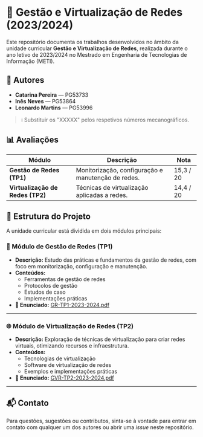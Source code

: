 # 🧠 Gestão e Virtualização de Redes (2023/2024)

Este repositório documenta os trabalhos desenvolvidos no âmbito da unidade curricular **Gestão e Virtualização de Redes**, realizada durante o ano letivo de 2023/2024 no Mestrado em Engenharia de Tecnologias de Informação (METI).

## 👥 Autores

- **Catarina Pereira** — PG53733  
- **Inês Neves** — PG53864
- **Leonardo Martins** — PG53996

> ℹ️ Substituir os "XXXXX" pelos respetivos números mecanográficos.

## 📊 Avaliações

| Módulo                               | Descrição                      | Nota     |
|--------------------------------------|--------------------------------|----------|
| **Gestão de Redes (TP1)**            | Monitorização, configuração e manutenção de redes. | 15,3 / 20 |
| **Virtualização de Redes (TP2)**     | Técnicas de virtualização aplicadas a redes.        | 14,4 / 20 |

## 🧾 Estrutura do Projeto

A unidade curricular está dividida em dois módulos principais:

### 🔧 Módulo de Gestão de Redes (TP1)

- **Descrição:** Estudo das práticas e fundamentos da gestão de redes, com foco em monitorização, configuração e manutenção.
- **Conteúdos:**  
  - Ferramentas de gestão de redes  
  - Protocolos de gestão  
  - Estudos de caso  
  - Implementações práticas
- **📄 Enunciado:** [GR-TP1-2023-2024.pdf](https://github.com/CatarinaT/METI/blob/main/1°ano/1°semestre/Gestão%20e%20Virtualização%20de%20Redes/GR-TP1-2023-2024.pdf)

---

### 🌐 Módulo de Virtualização de Redes (TP2)

- **Descrição:** Exploração de técnicas de virtualização para criar redes virtuais, otimizando recursos e infraestrutura.
- **Conteúdos:**  
  - Tecnologias de virtualização  
  - Software de virtualização de redes  
  - Exemplos e implementações práticas
- **📄 Enunciado:** [GVR-TP2-2023-2024.pdf](https://github.com/CatarinaT/METI/blob/main/1°ano/1°semestre/Gestão%20e%20Virtualização%20de%20Redes/gvr_2324_tp2.pdf)

---

## 📬 Contato

Para questões, sugestões ou contributos, sinta-se à vontade para entrar em contato com qualquer um dos autores ou abrir uma *issue* neste repositório.
